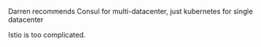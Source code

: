 Darren recommends Consul for multi-datacenter,
just kubernetes for single datacenter

Istio is too complicated.
